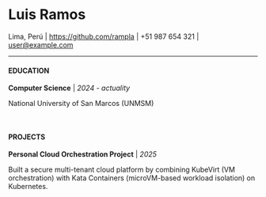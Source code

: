 # Luis Ramos
Lima, Perú   |   https://github.com/rampla   |   +51 987 654 321   |   user@example.com

---
#### EDUCATION
**Computer Science** | *2024 - actuality*

National University of San Marcos (UNMSM)

<br>

#### PROJECTS
**Personal Cloud Orchestration Project** | *2025*

Built a secure multi-tenant cloud platform by combining KubeVirt (VM orchestration) with Kata Containers (microVM-based workload isolation) on Kubernetes.
